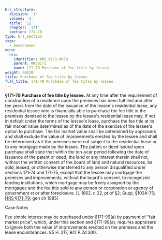 ```yaml
---
hrs_structure:
  division: '1'
  volume: '3'
  title: '12'
  chapter: '171'
  section: 171-79
type: hrs_section
tags:
  - Government
menu:
  hrs:
    identifier: HRS_0171-0079
    parent: HRS0171
    name: 171-79 Purchase of fee title by lessee
weight: 66510
title: Purchase of fee title by lessee
full_title: 171-79 Purchase of fee title by lessee
---
```

**§171-79 Purchase of fee title by lessee.** At any time after the requirement of construction of a residence upon the premises has been fulfilled and after ten years from the date of the issuance of the lessee's residential lease, any residential lessee who is financially able to purchase the fee title to the premises demised to the lessee by the lessee's residential lease may, if not in default under the terms of the lessee's lease, purchase the fee title at its fair market value determined as of the date of the exercise of the lessee's option to purchase. The fair market value shall be determined by appraisers and shall exclude the value of improvements erected by the lessee and shall be determined as if the premises were not subject to the residential lease or to any mortgage made by the lessee. The patent or deed issued upon purchase shall state that within the ten-year period following the date of issuance of the patent or deed, the land or any interest therein shall not, without the written consent of the board of land and natural resources, be sold, leased, or otherwise transferred to any person disqualified under sections 171-74 and 171-75, except that the lessee may mortgage the premises and improvements, without the board's consent, to recognized lending institutions, which mortgage may be freely assigned by the mortgagee and the fee title sold to any person or corporation or agency of government at or after foreclosure. [L 1962, c 32, pt of §2; Supp, §103A-75; [HRS §171-79](/title-12/chapter-171/section-171-79/); gen ch 1985]

Case Notes

Fee simple interest may be purchased under §171-99(a) by payment of "fair market price", which, under this section and §171-99(a), requires appraisers to ignore both the value of improvements erected on the premises and the lease encumbrances. 85 H. 217, 941 P.2d 300.